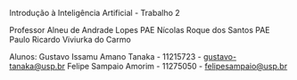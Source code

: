 Introdução à Inteligência Artificial - Trabalho 2

Professor Alneu de Andrade Lopes
  PAE Nícolas Roque dos Santos
  PAE Paulo Ricardo Viviurka do Carmo
  
Alunos: Gustavo Issamu Amano Tanaka - 11215723 - gustavo-tanaka@usp.br
        Felipe Sampaio Amorim       - 11275050 - felipesampaio@usp.br
